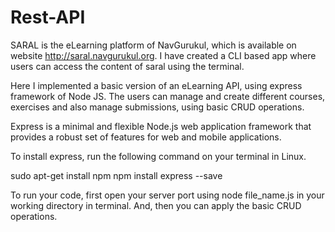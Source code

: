 # Rest-API

SARAL is the eLearning platform of NavGurukul, which is available on website http://saral.navgurukul.org. I have created a CLI based app where users can access the content of saral using the terminal.

Here I implemented a basic version of an eLearning API, using express framework of Node JS. The users can manage and create different courses, exercises and also manage submissions, using basic CRUD operations.

Express is a minimal and flexible Node.js web application framework that provides a robust set of features for web and mobile applications.

To install express, run the following command on your terminal in Linux.

sudo apt-get install npm
npm install express --save

To run your code, first open your server port using node file_name.js in your working directory in terminal. And, then you can apply the basic CRUD operations.
